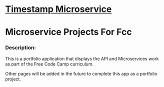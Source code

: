 
# [Timestamp Microservice](https://www.freecodecamp.org/learn/apis-and-microservices/apis-and-microservices-projects/timestamp-microservice)

# Microservice Projects For Fcc

### Description:

This is a portfolio application that displays the API and Microservices work as part of the Free Code Camp curriculum.

Other pages will be added in the future to complete this app as a portfolio project.